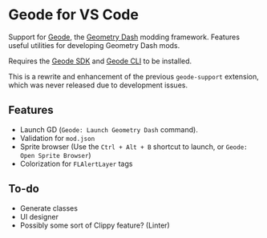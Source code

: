 # Geode for VS Code

Support for [Geode](https://geode-sdk.github.io/docs/), the [Geometry Dash](https://store.steampowered.com/app/322170/Geometry_Dash/) modding framework. Features useful utilities for developing Geometry Dash mods.

Requires the [Geode SDK](https://github.com/geode-sdk/geode) and [Geode CLI](https://github.com/geode-sdk/cli) to be installed.

This is a rewrite and enhancement of the previous `geode-support` extension, which was never released due to development issues.

## Features

 * Launch GD (`Geode: Launch Geometry Dash` command).
 * Validation for `mod.json`
 * Sprite browser (Use the `Ctrl + Alt + B` shortcut to launch, or `Geode: Open Sprite Browser`)
 * Colorization for `FLAlertLayer` tags

## To-do

 * Generate classes
 * UI designer
 * Possibly some sort of Clippy feature? (Linter)

